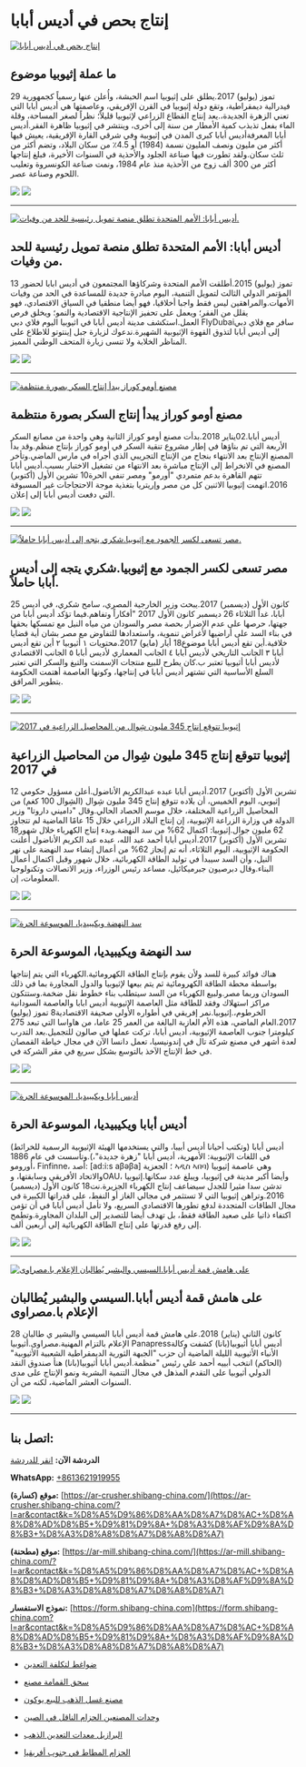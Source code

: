 # إنتاج بحص في أديس أبابا

<a href="https://swt.shibang-china.com/?l=ar&img&k=%D8%A5%D9%86%D8%AA%D8%A7%D8%AC+%D8%A8%D8%AD%D8%B5+%D9%81%D9%8A+%D8%A3%D8%AF%D9%8A%D8%B3+%D8%A3%D8%A8%D8%A7%D8%A8%D8%A7" target="_blank">![إنتاج بحص في أديس أبابا](http://static.shibang-china.com/all-800x300/665.jpg)</a>

## ما عملة إثيوبيا موضوع
29 تموز (يوليو) 2017.يطلق على إثيوبيا اسم الحبشة، وأُعلن عنها رسمياً كجمهورية فيدرالية ديمقراطية، وتقع دولة إثيوبيا في القرن الإفريقي، وعاصمتها هي أديس أبابا التي تعني الزهرة الجديدة،.يعد إنتاج القطاع الزراعي لإثيوبيا قليلاً؛ نظراً لصغر المساحة، وقلة الماء بفعل تذبذب كمية الأمطار من سنة إلى أخرى، وينتشر في إثيوبيا ظاهرة الفقر.أديس أبابا المعرفةأديس أبابا كبرى المدن في إثيوبية وفي شرقي القارة الإفريقية، يعيش فيها أكثر من مليون ونصف المليون نسمة (1984) أو 4.5٪ من سكان البلاد، وتضم أكثر من ثلث سكان.ولقد تطورت فيها صناعة الجلود والأحذية في السنوات الأخيرة، فبلغ إنتاجها أكثر من 300 ألف زوج من الأحذية منذ عام 1984، ونمت صناعة الكونسروة وتعليب اللحوم وصناعة عصر.


<a href="https://whatsapp.shibangsoft.com/WhatsApp.php" target="_blank" title="WhatsApp">![](http://static.shibang-china.com/icon/whatsapp.png)</a> <a href="https://swt.shibang-china.com/?l=ar&icon&k=%D8%A5%D9%86%D8%AA%D8%A7%D8%AC+%D8%A8%D8%AD%D8%B5+%D9%81%D9%8A+%D8%A3%D8%AF%D9%8A%D8%B3+%D8%A3%D8%A8%D8%A7%D8%A8%D8%A7" target="_blank">![](http://static.shibang-china.com/icon/chat-ar.png)</a>

---

<a href="https://swt.shibang-china.com/?l=ar&img&k=%D8%A5%D9%86%D8%AA%D8%A7%D8%AC+%D8%A8%D8%AD%D8%B5+%D9%81%D9%8A+%D8%A3%D8%AF%D9%8A%D8%B3+%D8%A3%D8%A8%D8%A7%D8%A8%D8%A7" target="_blank">![أديس أبابا: الأمم المتحدة تطلق منصة تمويل رئيسية للحد من وفيات.](http://static.shibang-china.com/all-800x300/1422.jpg)</a>

## أديس أبابا: الأمم المتحدة تطلق منصة تمويل رئيسية للحد من وفيات.
13 تموز (يوليو) 2015.أطلقت الأمم المتحدة وشركاؤها المجتمعون في أديس ابابا لحضور المؤتمر الدولي الثالث لتمويل التنمية، اليوم مبادرة جديدة للمساعدة في الحد من وفيات الأمهات.والمراهقين ليس فقط واجبا أخلاقيا، فهو أيضا منطقيا في السياق الاقتصادي، فهو يقلل من الفقر؛ ويعمل على تحفيز الإنتاجية الاقتصادية والنمو؛ ويخلق فرص العمل.استكشف مدينة أديس أبابا في اثيوبيا اليوم فلاي دبي FlyDubaiسافر مع فلاي دبي إلى أديس أبابا لتذوق القهوة الإثيوبية الشهيرة.ندعوك لزيارة جبل إينتوتو للاطلاع على المناظر الخلابة ولا تنسى زيارة المتحف الوطني المميز.


<a href="https://whatsapp.shibangsoft.com/WhatsApp.php" target="_blank" title="WhatsApp">![](http://static.shibang-china.com/icon/whatsapp.png)</a> <a href="https://swt.shibang-china.com/?l=ar&icon&k=%D8%A5%D9%86%D8%AA%D8%A7%D8%AC+%D8%A8%D8%AD%D8%B5+%D9%81%D9%8A+%D8%A3%D8%AF%D9%8A%D8%B3+%D8%A3%D8%A8%D8%A7%D8%A8%D8%A7" target="_blank">![](http://static.shibang-china.com/icon/chat-ar.png)</a>

---

<a href="https://swt.shibang-china.com/?l=ar&img&k=%D8%A5%D9%86%D8%AA%D8%A7%D8%AC+%D8%A8%D8%AD%D8%B5+%D9%81%D9%8A+%D8%A3%D8%AF%D9%8A%D8%B3+%D8%A3%D8%A8%D8%A7%D8%A8%D8%A7" target="_blank">![مصنع أومو كوراز يبدأ إنتاج السكر بصورة منتظمة](http://static.shibang-china.com/all-800x300/554.jpg)</a>

## مصنع أومو كوراز يبدأ إنتاج السكر بصورة منتظمة
أديس أبابا.02يناير 2018.بدأت مصنع أومو كوراز الثانية وهي واحدة من مصانع السكر الأربعة التي تم بناؤها في إطار مشروع تنقية السكر في أومو كوراز بإنتاج منظم.وقد بدأ المصنع الإنتاج بعد الانتهاء بنجاح من الإنتاج التجريبي الذي أجراه في مارس الماضي.وتأخر المصنع في الانخراط إلى الإنتاج مباشرة بعد الانتهاء من تشغيل الاختبار بسبب.أديس أبابا تتهم القاهرة بدعم متمردي &quot;أورمو&quot; ومصر تنفي الحرة10 تشرين الأول (أكتوبر) 2016.اتهمت إثيوبيا الاثنين كل من مصر وإريتريا بتغذية موجة الاحتجاجات غير المسبوقة التي دفعت أديس أبابا إلى إعلان.


<a href="https://whatsapp.shibangsoft.com/WhatsApp.php" target="_blank" title="WhatsApp">![](http://static.shibang-china.com/icon/whatsapp.png)</a> <a href="https://swt.shibang-china.com/?l=ar&icon&k=%D8%A5%D9%86%D8%AA%D8%A7%D8%AC+%D8%A8%D8%AD%D8%B5+%D9%81%D9%8A+%D8%A3%D8%AF%D9%8A%D8%B3+%D8%A3%D8%A8%D8%A7%D8%A8%D8%A7" target="_blank">![](http://static.shibang-china.com/icon/chat-ar.png)</a>

---

<a href="https://swt.shibang-china.com/?l=ar&img&k=%D8%A5%D9%86%D8%AA%D8%A7%D8%AC+%D8%A8%D8%AD%D8%B5+%D9%81%D9%8A+%D8%A3%D8%AF%D9%8A%D8%B3+%D8%A3%D8%A8%D8%A7%D8%A8%D8%A7" target="_blank">![مصر تسعى لكسر الجمود مع إثيوبيا.شكري يتجه إلى أديس أبابا حاملاً.](http://static.shibang-china.com/all-800x300/1136.jpg)</a>

## مصر تسعى لكسر الجمود مع إثيوبيا.شكري يتجه إلى أديس أبابا حاملاً.
25 كانون الأول (ديسمبر) 2017.يبحث وزير الخارجية المصري، سامح شكري، في أديس أبابا، غداً الثلاثاء 26 ديسمبر كانون الأول 2017 &quot;أفكاراً وتفاهم.فيما تؤكد أديس أبابا من جهتها، حرصها على عدم الإضرار بحصة مصر والسودان من مياه النيل مع تمسكها بحقها في بناء السد على أراضيها لأغراض تنموية، واستعدادها للتفاوض مع مصر بشان أية قضايا خلافية.أين تقع أديس أبابا موضوع18 أيار (مايو) 2017.محتويات ١ أثيوبيا ٢ أين تقع أديس أبابا ٣ الجانب التاريخي لأديس أبابا ٤ الجانب المعماري لأديس أبابا ٥ الجانب الاقتصادي لأديس أبابا أثيوبيا تعتبر ب.كان يطرح للبيع منتجات الإسمنت والتبغ والسكر التي تعتبر السلع الأساسية التي تشتهر أديس أبابا في إنتاجها، وكونها العاصمة أهتمت الحكومة بتطوير المرافق.


<a href="https://whatsapp.shibangsoft.com/WhatsApp.php" target="_blank" title="WhatsApp">![](http://static.shibang-china.com/icon/whatsapp.png)</a> <a href="https://swt.shibang-china.com/?l=ar&icon&k=%D8%A5%D9%86%D8%AA%D8%A7%D8%AC+%D8%A8%D8%AD%D8%B5+%D9%81%D9%8A+%D8%A3%D8%AF%D9%8A%D8%B3+%D8%A3%D8%A8%D8%A7%D8%A8%D8%A7" target="_blank">![](http://static.shibang-china.com/icon/chat-ar.png)</a>

---

<a href="https://swt.shibang-china.com/?l=ar&img&k=%D8%A5%D9%86%D8%AA%D8%A7%D8%AC+%D8%A8%D8%AD%D8%B5+%D9%81%D9%8A+%D8%A3%D8%AF%D9%8A%D8%B3+%D8%A3%D8%A8%D8%A7%D8%A8%D8%A7" target="_blank">![إثيوبيا تتوقع إنتاج 345 مليون شِوال من المحاصيل الزراعية في 2017](http://static.shibang-china.com/all-800x300/784.jpg)</a>

## إثيوبيا تتوقع إنتاج 345 مليون شِوال من المحاصيل الزراعية في 2017
12 تشرين الأول (أكتوبر) 2017.أديس أبابا عبده عبدالكريم الأناضول.أعلن مسؤول حكومي إثيوبي، اليوم الخميس، أن بلاده تتوقع إنتاج 345 مليون شِوال (الشِوال 100 كغم) من المحاصيل الزراعية المختلفة، خلال موسم الحصاد الحالي.وقال &quot;داميني داروتا&quot; وزير الدولة في وزارة الزراعة الإثيوبية، إن إنتاج البلاد الزراعي خلال 15 عامًا الماضية لم تتجاوز 62 مليون جوال.إثيوبيا: اكتمال 62% من سد النهضة.وبدء إنتاج الكهرباء خلال شهور18 تشرين الأول (أكتوبر) 2017.أديس أبابا أحمد عبد الله، عبده عبد الكريم الأناضول أعلنت الحكومة الإثيوبية، اليوم الثلاثاء، أنه تم إنجاز 62% من أعمال إنشاء سد النهضة على نهر النيل، وأن السد سيبدأ في توليد الطاقة الكهربائية، خلال شهور وقبل اكتمال أعمال البناء.وقال دبرصيون جبرميكائيل، مساعد رئيس الوزراء، وزير الاتصالات وتكنولوجيا المعلومات، إن.


<a href="https://whatsapp.shibangsoft.com/WhatsApp.php" target="_blank" title="WhatsApp">![](http://static.shibang-china.com/icon/whatsapp.png)</a> <a href="https://swt.shibang-china.com/?l=ar&icon&k=%D8%A5%D9%86%D8%AA%D8%A7%D8%AC+%D8%A8%D8%AD%D8%B5+%D9%81%D9%8A+%D8%A3%D8%AF%D9%8A%D8%B3+%D8%A3%D8%A8%D8%A7%D8%A8%D8%A7" target="_blank">![](http://static.shibang-china.com/icon/chat-ar.png)</a>

---

<a href="https://swt.shibang-china.com/?l=ar&img&k=%D8%A5%D9%86%D8%AA%D8%A7%D8%AC+%D8%A8%D8%AD%D8%B5+%D9%81%D9%8A+%D8%A3%D8%AF%D9%8A%D8%B3+%D8%A3%D8%A8%D8%A7%D8%A8%D8%A7" target="_blank">![سد النهضة ويكيبيديا، الموسوعة الحرة](http://static.shibang-china.com/all-800x300/1450.jpg)</a>

## سد النهضة ويكيبيديا، الموسوعة الحرة
هناك فوائد كبيرة للسد ولأن يقوم بإنتاج الطاقة الكهرومائية.الكهرباء التي يتم إنتاجها بواسطة محطة الطاقة الكهرومائية ثم يتم بيعها لإثيوبيا والدول المجاورة بما في ذلك السودان وربما مصر.ولبيع الكهرباء من السد سيتطلب بناء خطوط نقل ضخمة.وستتكون مراكز استهلاك وفقد للطاقة مثل العاصمة الإثيوبية أديس ابابا والعاصمة السودانية الخرطوم،.إثيوبيا.نمر إفريقي في أطواره الأولى صحيفة الاقتصادية8 تموز (يوليو) 2017.العام الماضي، هذه الأم العازبة البالغة من العمر 25 عاما، من هاواسا التي تبعد 275 كيلومترا جنوب العاصمة الإثيوبية، أديس أبابا، تركت عملها في صالون للتجميل.بعد التدرب لعدة أشهر في مصنع شركة تال في إندونيسيا، تعمل دانسا الآن في مجال خياطة القمصان في خط الإنتاج الآخذ بالتوسع بشكل سريع في مقر الشركة في.


<a href="https://whatsapp.shibangsoft.com/WhatsApp.php" target="_blank" title="WhatsApp">![](http://static.shibang-china.com/icon/whatsapp.png)</a> <a href="https://swt.shibang-china.com/?l=ar&icon&k=%D8%A5%D9%86%D8%AA%D8%A7%D8%AC+%D8%A8%D8%AD%D8%B5+%D9%81%D9%8A+%D8%A3%D8%AF%D9%8A%D8%B3+%D8%A3%D8%A8%D8%A7%D8%A8%D8%A7" target="_blank">![](http://static.shibang-china.com/icon/chat-ar.png)</a>

---

<a href="https://swt.shibang-china.com/?l=ar&img&k=%D8%A5%D9%86%D8%AA%D8%A7%D8%AC+%D8%A8%D8%AD%D8%B5+%D9%81%D9%8A+%D8%A3%D8%AF%D9%8A%D8%B3+%D8%A3%D8%A8%D8%A7%D8%A8%D8%A7" target="_blank">![أديس أبابا ويكيبيديا، الموسوعة الحرة](http://static.shibang-china.com/all-800x300/468.jpg)</a>

## أديس أبابا ويكيبيديا، الموسوعة الحرة
أديس أبابا (وتكتب أحيانا أديس أبيبا، والتي يستخدمها الهيئة الإثيوبية الرسمية للخرائط) وتأسست في عام 1886.(في اللغات الإثيوبية: الأمهرية، أديس أبابا &quot;زهرة جديدة&quot;، أورومو، Finfinne، أصد: [ad:i:s aβəβa] ؛ الجعزية ኣዲስ ኣበባ) وهي عاصمة إثيوبيا والاتحاد الأفريقي وسابقتها، وOAU، وأيضا أكبر مدينة في إثيوبيا، ويبلغ عدد سكانها.إثيوبيا تدشن سدا مثيرا للجدل سيضاعف إنتاج الكهرباء الجزيرة.نت18 كانون الأول (ديسمبر) 2016.وتراهن إثيوبيا التي لا تستثمر في مجالي الغاز أو النفط، على قدراتها الكبيرة في مجال الطاقات المتجددة لدفع تطورها الاقتصادي السريع، ولا تأمل أديس أبابا في أن تؤمن اكتفاء ذاتيا على صعيد الطاقة فقط، بل تهدف أيضا للتصدير إلى البلدان المجاورة.وتطمح إلى رفع قدرتها على إنتاج الطاقة الكهربائية إلى أربعين ألف.


<a href="https://whatsapp.shibangsoft.com/WhatsApp.php" target="_blank" title="WhatsApp">![](http://static.shibang-china.com/icon/whatsapp.png)</a> <a href="https://swt.shibang-china.com/?l=ar&icon&k=%D8%A5%D9%86%D8%AA%D8%A7%D8%AC+%D8%A8%D8%AD%D8%B5+%D9%81%D9%8A+%D8%A3%D8%AF%D9%8A%D8%B3+%D8%A3%D8%A8%D8%A7%D8%A8%D8%A7" target="_blank">![](http://static.shibang-china.com/icon/chat-ar.png)</a>

---

<a href="https://swt.shibang-china.com/?l=ar&img&k=%D8%A5%D9%86%D8%AA%D8%A7%D8%AC+%D8%A8%D8%AD%D8%B5+%D9%81%D9%8A+%D8%A3%D8%AF%D9%8A%D8%B3+%D8%A3%D8%A8%D8%A7%D8%A8%D8%A7" target="_blank">![على هامش قمة أديس أبابا.السيسي والبشير يُطالبان الإعلام با.مصراوى](http://static.shibang-china.com/all-800x300/1310.jpg)</a>

## على هامش قمة أديس أبابا.السيسي والبشير يُطالبان الإعلام با.مصراوى
28 كانون الثاني (يناير) 2018.على هامش قمة أديس أبابا السيسي والبشير ي طالبان الإعلام بالتزام المهنية.مصراوى.أثيوبيا Panapressأديس أبابا أثيوبيا(بانا) كشفت وكالة الأنباء الأثيوبية الليلة الماضية أن حزب &quot;الجبهة الثورية الديمقراطية الشعبية الأثيوبية&quot; (الحاكم) انتخب أبييه أحمد علي رئيس &quot;منظمة.أديس أبابا أثيوبيا(بانا) هنأ صندوق النقد الدولي أثيوبيا على التقدم المذهل في مجال التنمية البشرية ونمو الإنتاج على مدى السنوات العشر الماضية، لكنه من أن.


<a href="https://whatsapp.shibangsoft.com/WhatsApp.php" target="_blank" title="WhatsApp">![](http://static.shibang-china.com/icon/whatsapp.png)</a> <a href="https://swt.shibang-china.com/?l=ar&icon&k=%D8%A5%D9%86%D8%AA%D8%A7%D8%AC+%D8%A8%D8%AD%D8%B5+%D9%81%D9%8A+%D8%A3%D8%AF%D9%8A%D8%B3+%D8%A3%D8%A8%D8%A7%D8%A8%D8%A7" target="_blank">![](http://static.shibang-china.com/icon/chat-ar.png)</a>

---
## اتصل بنا:

**الدردشة الآن:** [انقر للدردشة](https://swt.shibang-china.com?l=ar&contact&k=%D8%A5%D9%86%D8%AA%D8%A7%D8%AC+%D8%A8%D8%AD%D8%B5+%D9%81%D9%8A+%D8%A3%D8%AF%D9%8A%D8%B3+%D8%A3%D8%A8%D8%A7%D8%A8%D8%A7)

**WhatsApp:**  [+8613621919955](https://whatsapp.shibangsoft.com/WhatsApp.php)

**موقع (كسارة):** [https://ar-crusher.shibang-china.com/](https://ar-crusher.shibang-china.com/?l=ar&contact&k=%D8%A5%D9%86%D8%AA%D8%A7%D8%AC+%D8%A8%D8%AD%D8%B5+%D9%81%D9%8A+%D8%A3%D8%AF%D9%8A%D8%B3+%D8%A3%D8%A8%D8%A7%D8%A8%D8%A7)

**موقع (مطحنة):** [https://ar-mill.shibang-china.com/](https://ar-mill.shibang-china.com/?l=ar&contact&k=%D8%A5%D9%86%D8%AA%D8%A7%D8%AC+%D8%A8%D8%AD%D8%B5+%D9%81%D9%8A+%D8%A3%D8%AF%D9%8A%D8%B3+%D8%A3%D8%A8%D8%A7%D8%A8%D8%A7)

**نموذج الاستفسار:** [https://form.shibang-china.com](https://form.shibang-china.com?l=ar&contact&k=%D8%A5%D9%86%D8%AA%D8%A7%D8%AC+%D8%A8%D8%AD%D8%B5+%D9%81%D9%8A+%D8%A3%D8%AF%D9%8A%D8%B3+%D8%A3%D8%A8%D8%A7%D8%A8%D8%A7)

* [ضواغط لتكلفة التعدين](../27/%D8%B6%D9%88%D8%A7%D8%BA%D8%B7%20%D9%84%D8%AA%D9%83%D9%84%D9%81%D8%A9%20%D8%A7%D9%84%D8%AA%D8%B9%D8%AF%D9%8A%D9%86.md)

* [سحق القمامة مصنع](../26/%D8%B3%D8%AD%D9%82%20%D8%A7%D9%84%D9%82%D9%85%D8%A7%D9%85%D8%A9%20%D9%85%D8%B5%D9%86%D8%B9.md)

* [مصنع غسل الذهب للبيع يوكون](../26/%D9%85%D8%B5%D9%86%D8%B9%20%D8%BA%D8%B3%D9%84%20%D8%A7%D9%84%D8%B0%D9%87%D8%A8%20%D9%84%D9%84%D8%A8%D9%8A%D8%B9%20%D9%8A%D9%88%D9%83%D9%88%D9%86.md)

* [وحدات المصنعين الحزام الناقل في الصين](../29/%D9%88%D8%AD%D8%AF%D8%A7%D8%AA%20%D8%A7%D9%84%D9%85%D8%B5%D9%86%D8%B9%D9%8A%D9%86%20%D8%A7%D9%84%D8%AD%D8%B2%D8%A7%D9%85%20%D8%A7%D9%84%D9%86%D8%A7%D9%82%D9%84%20%D9%81%D9%8A%20%D8%A7%D9%84%D8%B5%D9%8A%D9%86.md)

* [البرازيل معدات التعدين الذهب](../26/%D8%A7%D9%84%D8%A8%D8%B1%D8%A7%D8%B2%D9%8A%D9%84%20%D9%85%D8%B9%D8%AF%D8%A7%D8%AA%20%D8%A7%D9%84%D8%AA%D8%B9%D8%AF%D9%8A%D9%86%20%D8%A7%D9%84%D8%B0%D9%87%D8%A8.md)

* [الحزام المطاط في جنوب أفريقيا](../29/%D8%A7%D9%84%D8%AD%D8%B2%D8%A7%D9%85%20%D8%A7%D9%84%D9%85%D8%B7%D8%A7%D8%B7%20%D9%81%D9%8A%20%D8%AC%D9%86%D9%88%D8%A8%20%D8%A3%D9%81%D8%B1%D9%8A%D9%82%D9%8A%D8%A7.md)
